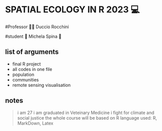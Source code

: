 # SPATIAL ECOLOGY IN R 2023 💻

#Professor 👨‍🔬
Duccio Rocchini

#student 🍉
Michela Spina 🍉

## list of arguments
+ final R project
+ all codes in one file
+ population
+ communities
+ remote sensing visualisation

## notes
> i am 27
> i am graduated in Veteinary Medicine
> i fight for climate and social justice
> the whole course will be based on R
> language used: R, MarkDown, Latex
